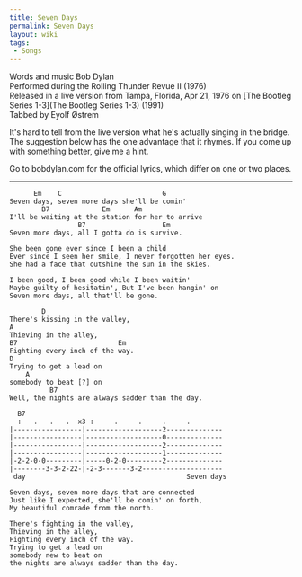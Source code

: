 ```yaml
---
title: Seven Days
permalink: Seven Days
layout: wiki
tags:
 - Songs
---
```


Words and music Bob Dylan  
Performed during the Rolling Thunder Revue II (1976)  
Released in a live version from Tampa, Florida, Apr 21, 1976 on [The
Bootleg Series 1-3](The Bootleg Series 1-3) (1991)  
Tabbed by Eyolf Østrem

It's hard to tell from the live version what he's actually singing in
the bridge. The suggestion below has the one advantage that it rhymes.
If you come up with something better, give me a hint.

Go to bobdylan.com for the official lyrics, which differ on one or two
places.

* * * * *

          Em    C                         G
    Seven days, seven more days she'll be comin'
            B7             Em      Am
    I'll be waiting at the station for her to arrive
                     B7                   Em
    Seven more days, all I gotta do is survive.

    She been gone ever since I been a child
    Ever since I seen her smile, I never forgotten her eyes.
    She had a face that outshine the sun in the skies.

    I been good, I been good while I been waitin'
    Maybe guilty of hesitatin', But I've been hangin' on
    Seven more days, all that'll be gone.

            D
    There's kissing in the valley,
    A
    Thieving in the alley,
    B7                         Em
    Fighting every inch of the way.
    D
    Trying to get a lead on
        A
    somebody to beat [?] on
              B7
    Well, the nights are always sadder than the day.

      B7
      :   .   .   .  x3 :     .     .     .     .
    |-----------------|-------------------2--------------
    |-----------------|-------------------0--------------
    |-----------------|-------------------2--------------
    |-----------------|-------------------1--------------
    |-2-2-0-0---------|-----0-2-0---------2--------------
    |--------3-3-2-22-|-2-3-------3-2--------------------
     day                                        Seven days

    Seven days, seven more days that are connected
    Just like I expected, she'll be comin' on forth,
    My beautiful comrade from the north.

    There's fighting in the valley,
    Thieving in the alley,
    Fighting every inch of the way.
    Trying to get a lead on
    somebody new to beat on
    the nights are always sadder than the day.
